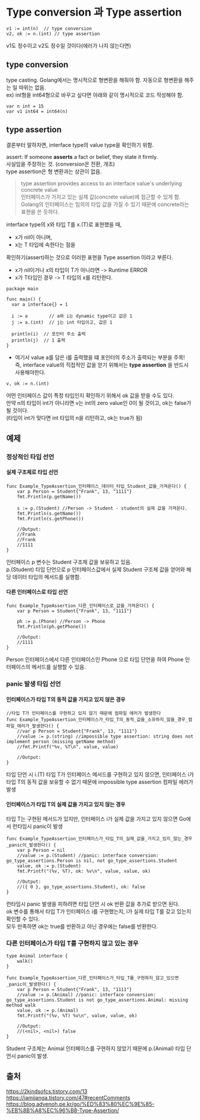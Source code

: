 # Type conversion 과 Type assertion  
```
v1 := int(n)  // type conversion
v2, ok := n.(int) // type assertion
```  
v1도 정수이고 v2도 정수일 것이다(에러가 나지 않는다면)  

## type conversion  
type casting. Golang에서는 명시적으로 형변환을 해줘야 함. 자동으로 형변환을 해주는 일 따위는 없음.  
ex) int형을 int64형으로 바꾸고 싶다면 아래와 같이 명시적으로 코드 작성해야 함.  
```
var n int = 15
var v1 int64 = int64(n)
```  

## type assertion  
결론부터 말하자면, interface type의 value type을 확인하기 위함.  

assert: If someone **asserts** a fact or belief, they state it firmly.  
사실임을 주장하는 것. (conversion은 전환, 개조)  
type assertion은 형 변환과는 상관이 없음.  
> type assertion provides access to an interface value's underlying concrete value  
인터페이스가 가지고 있는 실제 값(concrete value)에 접근할 수 있게 함.  
Golang의 인터페이스는 임의의 타입 값을 가질 수 있기 때문에 concrete라는 표현을 쓴 듯하다.  

interface type의 x와 타입 T를 x.(T)로 표현했을 때,  
* x가 nil이 아니며,  
* x는 T 타입에 속한다는 점을  

확인하기(assert)하는 것으로 이러한 표현을 Type assertion 이라고 부른다.  
* x가 nil이거나 x의 타입이 T가 아니라면 -> Runtime ERROR  
* x가 T타입인 경우 -> T 타입의 x를 리턴한다.  

```
package main

func main() {
  var a interface{} = 1
  
  i := a        // a와 i는 dynamic type이고 값은 1
  j := a.(int)  // j는 int 타입이고, 값은 1
  
  println(i)  // 포인터 주소 출력
  println(j)  // 1 출력
}
```  
* 여기서 value a를 담은 i를 출력했을 떄 포인터의 주소가 출력되는 부분을 주목!  
즉, interface value의 직접적인 값을 얻기 위해서는 **type assertion** 을 반드시 사용해야한다.  


```
v, ok := n.(int)
```  
어떤 인터페이스 값이 특정 타입인지 확인하기 위해서 ok 값을 받을 수도 있다.  
만약 n의 타입이 int가 아니라면 v는 int의 zero value인 0이 될 것이고, ok는 false가 될 것이다.  
(타입이 int가 맞다면 int 타입의 n을 리턴하고, ok는 true가 됨)  

## 예제  
### 정상적인 타입 선언  
#### 실제 구조체로 타입 선언  
```
func Example_TypeAssertion_인터페이스_데이터_타입_Student_값을_가져온다() {
	var p Person = Student{"Frank", 13, "1111"}
	fmt.Println(p.getName())

	s := p.(Student) //Person -> Student - student의 실제 값을 가져온다.
	fmt.Println(s.getName())
	fmt.Println(s.getPhone())

	//Output:
	//Frank
	//Frank
	//1111
}
```  
인터페이스 p 변수는 Student 구조체 값을 보유하고 있음.  
p.(Student) 타입 단언으로 p 인터페이스값에서 실제 Student 구조체 값을 얻어와 해당 데이터 타입의 메서드를 실행함.  

#### 다른 인터페이스로 타입 선언  
```
func Example_TypeAssertion_다른_인터페이스로_값을_가져온다() {
	var p Person = Student{"Frank", 13, "1111"}

	ph := p.(Phone) //Person -> Phone
	fmt.Println(ph.getPhone())

	//Output:
	//1111
}
```  
Person 인터페이스에서 다른 인터페이스인 Phone 으로 타입 단언을 하여 Phone 인터페이스의 메서드를 실행할 수 있음.  

### panic 발생 타입 선언  
#### 인터페이스가 타입 T의 동적 값을 가지고 있지 않은 경우  
```
//타입 T가 인터페이스를 구현하고 있지 않기 때문에 컴파일 에러가 발생한다
func Example_TypeAssertion_인터페이스가_타입_T의_동적_값을_소유하지_않을_경우_컴파일_에러가_발생한다() {
	//var p Person = Student{"Frank", 13, "1111"}
	//value := p.(string) //impossible type assertion: string does not implement person (missing getName method)
	//fmt.Printf("%v, %T\n", value, value)

	//Output:
}
```  
타입 단언 시 i.(T) 타입 T가 인터페이스 메서드를 구현하고 있지 않으면, 인터페이스 i가 타입 T의 동적 값을 보유할 수 없기 때문에 impossible type assertion 컴파일 에러가 발생  

#### 인터페이스가 타입 T의 실제 값을 가지고 있지 않는 경우  
타입 T는 구현된 메서드가 있지만, 인터페이스 i가 실제 값을 가지고 있지 않으면 Go에서 런타임시 panic이 발생  
```
func Example_TypeAssertion_인터페이스가_타입_T의_실제_값을_가지고_있지_않는_경우_panic이_발생한다() {
	var p Person = nil
	//value := p.(Student) //panic: interface conversion: go_type_assertions.Person is nil, not go_type_assertions.Student
	value, ok := p.(Student)
	fmt.Printf("(%v, %T), ok: %v\n", value, value, ok)

	//Output:
	//({ 0 }, go_type_assertions.Student), ok: false
}
```  
런타임시 panic 발생을 피하려면 타입 단언 시 ok 반환 값을 추가로 받으면 된다.  
ok 변수를 통해서 타입 T가 인터페이스 i를 구현했는지, i가 실제 타입 T를 갖고 있는지 확인할 수 있다.  
모두 만족하면 ok는 true를 반환하고 아닌 경우에는 false를 반환한다.  

### 다른 인터페이스가 타입 T를 구현하지 않고 있는 경우  
```
type Animal interface {
	walk()
}

func Example_TypeAssertion_다른_인터페이스가_타입_T를_구현하지_않고_있으면_panic이_발생한다() {
	var p Person = Student{"Frank", 13, "1111"}
	//value := p.(Animal) //panic: interface conversion: go_type_assertions.Student is not go_type_assertions.Animal: missing method walk
	value, ok := p.(Animal)
	fmt.Printf("(%v, %T) %v\n", value, value, ok)

	//Output:
	//(<nil>, <nil>) false
}
```  
Student 구조체는 Animal 인터페이스를 구현하지 않았기 때문에 p.(Animal) 타입 단언시 panic이 발생.  


## 출처  
https://2kindsofcs.tistory.com/13  
https://iamjjanga.tistory.com/47#recentComments  
https://blog.advenoh.pe.kr/go/%ED%83%80%EC%9E%85-%EB%8B%A8%EC%96%B8-Type-Assertion/  
